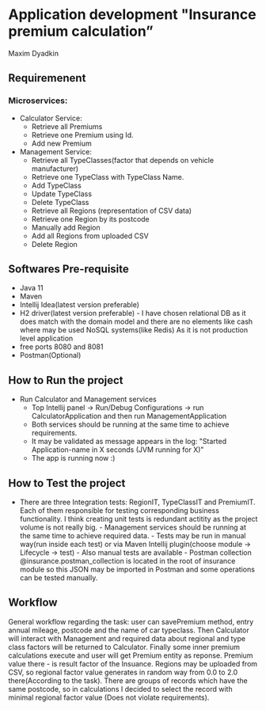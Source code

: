 # Application development "Insurance premium calculation” 
Maxim Dyadkin

## Requiremenent
  ### Microservices:
  - Calculator Service:
    - Retrieve all Premiums
    - Retrieve one Premium using Id.
    - Add new Premium
  - Management Service:
    - Retrieve all TypeClasses(factor that depends on vehicle manufacturer)
    - Retrieve one TypeClass with TypeClass Name.
    - Add TypeClass
    - Update TypeClass
    - Delete TypeClass
    - Retrieve all Regions (representation of CSV data)
    - Retrieve one Region by its postcode
    - Manually add Region
    - Add all Regions from uploaded CSV
    - Delete Region

## Softwares Pre-requisite
  - Java 11
  - Maven 
  - Intellij Idea(latest version preferable)
  - H2 driver(latest version preferable) - I have chosen relational DB as it does match with the domain model and there are 
  no elements like cash where may be used NoSQL systems(like Redis)
  As it is not production level application
  - free ports 8080 and 8081
  - Postman(Optional)

## How to Run the project
  - Run Calculator and Management services
    - Top Intellij panel -> Run/Debug Configurations -> run CalculatorApplication and then run ManagementApplication
    - Both services should be running at the same time to achieve requirements.
    - It may be validated as message appears in the log: "Started Application-name in X seconds (JVM running for X)"
    - The app is running now :)
   
## How to Test the project
   - There are three Integration tests: RegionIT, TypeClassIT and PremiumIT. Each of them responsible for testing 
   corresponding business functionality. I think creating unit tests is redundant actitity as the project volume is not really big.
    - Management services should be running at the same time to achieve required data.
    - Tests may be run in manual way(run inside each test) or via Maven Intellij plugin(choose module -> Lifecycle -> test)
    - Also manual tests are available - Postman collection @insurance.postman_collection is located in the root of insurance module
     so this JSON may be imported in Postman and some operations can be tested manually. 

## Workflow
 General workflow regarding the task: user can  savePremium method, entry annual mileage, postcode and the name of car typeclass.
 Then Calculator will interact with Management and required data about regional and type class factors will be returned to Calculator.
 Finally some inner premium calculations execute and user will get Premium entity as reponse. Premium value there - is result factor of the Insuance.
 Regions may be uploaded from CSV, so regional factor value generates in random way from 0.0 to 2.0 there(According to the task).
 There are groups of records which have the same postcode, so in calculations I decided to select the record with minimal regional factor value
 (Does not violate requirements).
  
